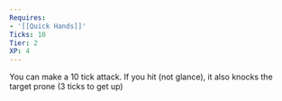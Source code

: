 ```yaml
---
Requires:
- '[[Quick Hands]]'
Ticks: 10
Tier: 2
XP: 4
---
```


You can make a 10 tick attack. If you hit (not glance), it also knocks the target prone (3 ticks to get up)